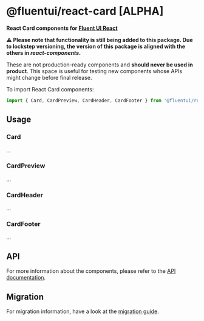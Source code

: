 # @fluentui/react-card [ALPHA]

**React Card components for [Fluent UI React](https://developer.microsoft.com/en-us/fluentui)**

**⚠️ Please note that functionality is still being added to this package. Due to lockstep versioning, the version of this package is aligned with the others in _react-components_.**

These are not production-ready components and **should never be used in product**. This space is useful for testing new components whose APIs might change before final release.

To import React Card components:

```js
import { Card, CardPreview, CardHeader, CardFooter } from '@fluentui/react-components';
```

## Usage

### Card

...

### CardPreview

...

### CardHeader

...

### CardFooter

...

## API

For more information about the components, please refer to the [API documentation](https://react.fluentui.dev/).

## Migration

For migration information, have a look at the [migration guide](./MIGRATION.md).
